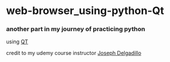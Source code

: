 # web-browser_using-python-Qt

### another part in my journey of practicing python

using [QT](https://www.qt.io/)

credit to my udemy course instructor [Joseph Delgadillo](https://josephdelgadillo.com/)
